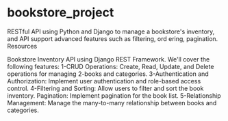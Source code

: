 # bookstore_project
RESTful API using Python and Django to manage a bookstore's inventory, and API support advanced features such as filtering, ord  ering, pagination. Resources

Bookstore Inventory API using Django REST Framework.
    We'll cover the following features:
          1-CRUD Operations: Create, Read, Update, and Delete operations for managing 2-books and categories.
          3-Authentication and Authorization: Implement user authentication and       role-based access control.
          4-Filtering and Sorting: Allow users to filter and sort the book inventory.
            Pagination: Implement pagination for the book list.
          5-Relationship Management: Manage the many-to-many relationship between books and categories.  


